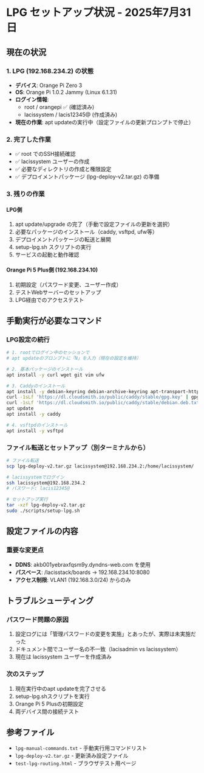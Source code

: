 # LPG セットアップ状況 - 2025年7月31日

## 現在の状況

### 1. LPG (192.168.234.2) の状態
- **デバイス**: Orange Pi Zero 3
- **OS**: Orange Pi 1.0.2 Jammy (Linux 6.1.31)
- **ログイン情報**: 
  - root / orangepi ✅ (確認済み)
  - lacissystem / lacis12345@ (作成済み)
- **現在の作業**: apt updateの実行中（設定ファイルの更新プロンプトで停止）

### 2. 完了した作業
- ✅ root でのSSH接続確認
- ✅ lacissystem ユーザーの作成
- ✅ 必要なディレクトリの作成と権限設定
- ✅ デプロイメントパッケージ (lpg-deploy-v2.tar.gz) の準備

### 3. 残りの作業

#### LPG側
1. apt update/upgrade の完了（手動で設定ファイルの更新を選択）
2. 必要なパッケージのインストール（caddy, vsftpd, ufw等）
3. デプロイメントパッケージの転送と展開
4. setup-lpg.sh スクリプトの実行
5. サービスの起動と動作確認

#### Orange Pi 5 Plus側 (192.168.234.10)
1. 初期設定（パスワード変更、ユーザー作成）
2. テストWebサーバーのセットアップ
3. LPG経由でのアクセステスト

## 手動実行が必要なコマンド

### LPG設定の続行
```bash
# 1. rootでログイン中のセッションで
# apt updateのプロンプトに「N」を入力（現在の設定を維持）

# 2. 基本パッケージのインストール
apt install -y curl wget git vim ufw

# 3. Caddyのインストール
apt install -y debian-keyring debian-archive-keyring apt-transport-https
curl -1sLf 'https://dl.cloudsmith.io/public/caddy/stable/gpg.key' | gpg --dearmor -o /usr/share/keyrings/caddy-stable-archive-keyring.gpg
curl -1sLf 'https://dl.cloudsmith.io/public/caddy/stable/debian.deb.txt' | tee /etc/apt/sources.list.d/caddy-stable.list
apt update
apt install -y caddy

# 4. vsftpdのインストール
apt install -y vsftpd
```

### ファイル転送とセットアップ（別ターミナルから）
```bash
# ファイル転送
scp lpg-deploy-v2.tar.gz lacissystem@192.168.234.2:/home/lacissystem/

# lacissystemでログイン
ssh lacissystem@192.168.234.2
# パスワード: lacis12345@

# セットアップ実行
tar -xzf lpg-deploy-v2.tar.gz
sudo ./scripts/setup-lpg.sh
```

## 設定ファイルの内容

### 重要な変更点
- **DDNS**: akb001yebraxfqsm9y.dyndns-web.com を使用
- **パスベース**: /lacisstack/boards → 192.168.234.10:8080
- **アクセス制限**: VLAN1 (192.168.3.0/24) からのみ

## トラブルシューティング

### パスワード問題の原因
1. 設定ログには「管理パスワードの変更を実施」とあったが、実際は未実施だった
2. ドキュメント間でユーザー名の不一致（lacisadmin vs lacissystem）
3. 現在は lacissystem ユーザーを作成済み

### 次のステップ
1. 現在実行中のapt updateを完了させる
2. setup-lpg.shスクリプトを実行
3. Orange Pi 5 Plusの初期設定
4. 両デバイス間の接続テスト

## 参考ファイル
- `lpg-manual-commands.txt` - 手動実行用コマンドリスト
- `lpg-deploy-v2.tar.gz` - 更新済み設定ファイル
- `test-lpg-routing.html` - ブラウザテスト用ページ